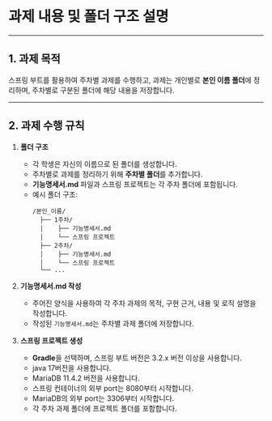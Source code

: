 # 과제 내용 및 폴더 구조 설명

---

## 1. 과제 목적
스프링 부트를 활용하여 주차별 과제를 수행하고, 과제는 개인별로 **본인 이름 폴더**에 정리하며, 주차별로 구분된 폴더에 해당 내용을 저장합니다.

---

## 2. 과제 수행 규칙
1. **폴더 구조**
    - 각 학생은 자신의 이름으로 된 폴더를 생성합니다.
    - 주차별로 과제를 정리하기 위해 **주차별 폴더**를 추가합니다.
    - **기능명세서.md** 파일과 스프링 프로젝트는 각 주차 폴더에 포함됩니다.
    - 예시 폴더 구조:
      ```
      /본인_이름/
        ├── 1주차/
        │    ├── 기능명세서.md
        │    └── 스프링 프로젝트
        ├── 2주차/
        │    ├── 기능명세서.md
        │    └── 스프링 프로젝트
        └── ...
      ```

2. **기능명세서.md 작성**
    - 주어진 양식을 사용하여 각 주차 과제의 목적, 구현 근거, 내용 및 로직 설명을 작성합니다.
    - 작성된 `기능명세서.md`는 주차별 과제 폴더에 저장합니다.

3. **스프링 프로젝트 생성**
    - **Gradle**을 선택하며, 스프링 부트 버전은 3.2.x 버전 이상을 사용합니다.
    - java 17버전을 사용합니다.
    - MariaDB 11.4.2 버전을 사용합니다.
    - 스프링 컨테이너의 외부 port는 8080부터 시작합니다.
    - MariaDB의 외부 port는 3306부터 시작합니다.
    - 각 주차 과제 폴더에 프로젝트 폴더를 포함합니다.